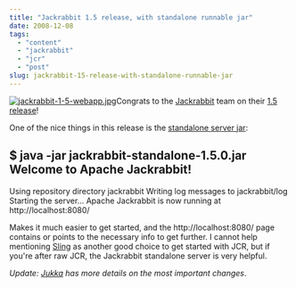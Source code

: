 ```yaml
---
title: "Jackrabbit 1.5 release, with standalone runnable jar"
date: 2008-12-08
tags: 
  - "content"
  - "jackrabbit"
  - "jcr"
  - "post"
slug: jackrabbit-15-release-with-standalone-runnable-jar
---
```


[![jackrabbit-1-5-webapp.jpg](/assets/images/jackrabbit-1-5-webapp.jpg)](http://jackrabbit.apache.org/)Congrats to the [Jackrabbit](http://jackrabbit.apache.org/) team on their [1.5 release](http://markmail.org/message/hvzjypmb6m6npscq)!

One of the nice things in this release is the [standalone server jar](http://www.apache.org/dyn/closer.cgi/jackrabbit/binaries/jackrabbit-standalone-1.5.0.jar):

$ java -jar jackrabbit-standalone-1.5.0.jar 
Welcome to Apache Jackrabbit!
-------------------------------
Using repository directory jackrabbit
Writing log messages to jackrabbit/log
Starting the server...
Apache Jackrabbit is now running at http://localhost:8080/

Makes it much easier to get started, and the http://localhost:8080/ page contains or points to the necessary info to get further. I cannot help mentioning [Sling](http://incubator.apache.org/sling) as another good choice to get started with JCR, but if you're after raw JCR, the Jackrabbit standalone server is very helpful.

_Update: [Jukka](http://jukkaz.wordpress.com/2008/12/08/apache-jackrabbit-150-released/) has more details on the most important changes_.
